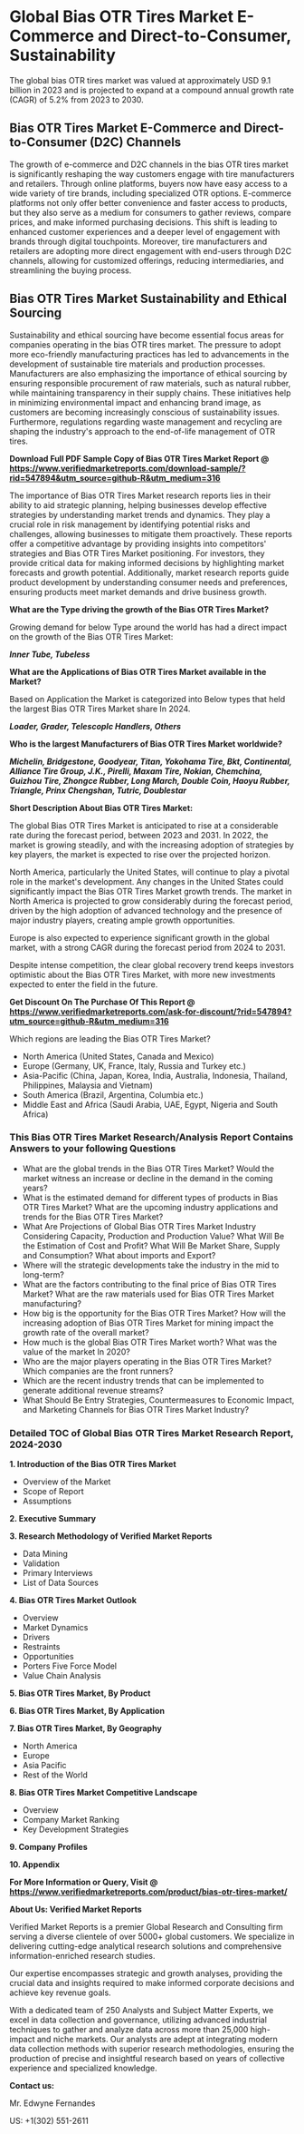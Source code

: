 <h1>Global Bias OTR Tires Market E-Commerce and Direct-to-Consumer, Sustainability</h1><p class=""><p>The global bias OTR tires market was valued at approximately USD 9.1 billion in 2023 and is projected to expand at a compound annual growth rate (CAGR) of 5.2% from 2023 to 2030.</p> <h2>Bias OTR Tires Market E-Commerce and Direct-to-Consumer (D2C) Channels</h2> <p>The growth of e-commerce and D2C channels in the bias OTR tires market is significantly reshaping the way customers engage with tire manufacturers and retailers. Through online platforms, buyers now have easy access to a wide variety of tire brands, including specialized OTR options. E-commerce platforms not only offer better convenience and faster access to products, but they also serve as a medium for consumers to gather reviews, compare prices, and make informed purchasing decisions. This shift is leading to enhanced customer experiences and a deeper level of engagement with brands through digital touchpoints. Moreover, tire manufacturers and retailers are adopting more direct engagement with end-users through D2C channels, allowing for customized offerings, reducing intermediaries, and streamlining the buying process. <h2>Bias OTR Tires Market Sustainability and Ethical Sourcing</h2> <p>Sustainability and ethical sourcing have become essential focus areas for companies operating in the bias OTR tires market. The pressure to adopt more eco-friendly manufacturing practices has led to advancements in the development of sustainable tire materials and production processes. Manufacturers are also emphasizing the importance of ethical sourcing by ensuring responsible procurement of raw materials, such as natural rubber, while maintaining transparency in their supply chains. These initiatives help in minimizing environmental impact and enhancing brand image, as customers are becoming increasingly conscious of sustainability issues. Furthermore, regulations regarding waste management and recycling are shaping the industry's approach to the end-of-life management of OTR tires.</p> </p><p class=""><strong>Download Full PDF Sample Copy of Bias OTR Tires Market Report @ <a href="https://www.verifiedmarketreports.com/download-sample/?rid=547894&utm_source=github-R&utm_medium=316" target="_blank">https://www.verifiedmarketreports.com/download-sample/?rid=547894&utm_source=github-R&utm_medium=316</a></strong></p><p>The importance of&nbsp;Bias OTR Tires Market research reports lies in their ability to aid strategic planning, helping businesses develop effective strategies by understanding market trends and dynamics. They play a crucial role in risk management by identifying potential risks and challenges, allowing businesses to mitigate them proactively. These reports offer a competitive advantage by providing insights into competitors' strategies and Bias OTR Tires Market positioning. For investors, they provide critical data for making informed decisions by highlighting market forecasts and growth potential. Additionally, market research reports guide product development by understanding consumer needs and preferences, ensuring products meet market demands and drive business growth.</p><p><strong>What are the&nbsp;Type driving the growth of the Bias OTR Tires Market?</strong></p><p id="" class="">Growing demand for below Type around the world has had a direct impact on the growth of the Bias OTR Tires Market:</p><p class=""><em><strong>Inner Tube, Tubeless</strong></em></p><p class=""><strong>What are the&nbsp;Applications&nbsp;of Bias OTR Tires Market available in the Market?</strong></p><p id="" class="">Based on Application the Market is categorized into Below types that held the largest Bias OTR Tires Market share In 2024.</p><p class=""><em><strong>Loader, Grader, TelescopIc Handlers, Others</strong></em></p><p class=""><strong>Who is the largest Manufacturers of Bias OTR Tires Market worldwide?</strong></p><p><em><strong>Michelin, Bridgestone, Goodyear, Titan, Yokohama Tire, Bkt, Continental, Alliance Tire Group, J.K., Pirelli, Maxam Tire, Nokian, Chemchina, Guizhou Tire, Zhongce Rubber, Long March, Double Coin, Haoyu Rubber, Triangle, Prinx Chengshan, Tutric, Doublestar</strong></em></p><p id="" class=""><strong>Short Description About Bias OTR Tires Market:</strong></p><p>The global Bias OTR Tires Market is anticipated to rise at a considerable rate during the forecast period, between 2023 and 2031. In 2022, the market is growing steadily, and with the increasing adoption of strategies by key players, the market is expected to rise over the projected horizon.</p><p>North America, particularly the United States, will continue to play a pivotal role in the market's development. Any changes in the United States could significantly impact the Bias OTR Tires Market growth trends. The market in North America is projected to grow considerably during the forecast period, driven by the high adoption of advanced technology and the presence of major industry players, creating ample growth opportunities.</p><p>Europe is also expected to experience significant growth in the global market, with a strong CAGR during the forecast period from 2024 to 2031.</p><p>Despite intense competition, the clear global recovery trend keeps investors optimistic about the Bias OTR Tires Market, with more new investments expected to enter the field in the future.</p><p id="" class=""><strong>Get Discount On The Purchase Of This Report @ <a href="https://www.verifiedmarketreports.com/ask-for-discount/?rid=547894?utm_source=github-R&utm_medium=316" target="_blank">https://www.verifiedmarketreports.com/ask-for-discount/?rid=547894?utm_source=github-R&utm_medium=316</a></strong></p><p class="">Which regions are leading the Bias OTR Tires Market?</p><ul><li>North America (United States, Canada and Mexico)</li><li>Europe (Germany, UK, France, Italy, Russia and Turkey etc.)</li><li>Asia-Pacific (China, Japan, Korea, India, Australia, Indonesia, Thailand, Philippines, Malaysia and Vietnam)</li><li>South America (Brazil, Argentina, Columbia etc.)</li><li>Middle East and Africa (Saudi Arabia, UAE, Egypt, Nigeria and South Africa)</li></ul><h3 id="" class="">This Bias OTR Tires Market Research/Analysis Report Contains Answers to your following Questions</h3><ul><li>What are the global trends in the Bias OTR Tires Market? Would the market witness an increase or decline in the demand in the coming years?</li><li>What is the estimated demand for different types of products in Bias OTR Tires Market? What are the upcoming industry applications and trends for the Bias OTR Tires Market?</li><li>What Are Projections of Global Bias OTR Tires Market Industry Considering Capacity, Production and Production Value? What Will Be the Estimation of Cost and Profit? What Will Be Market Share, Supply and Consumption? What about imports and Export?</li><li>Where will the strategic developments take the industry in the mid to long-term?</li><li>What are the factors contributing to the final price of Bias OTR Tires Market? What are the raw materials used for Bias OTR Tires Market manufacturing?</li><li>How big is the opportunity for the Bias OTR Tires Market? How will the increasing adoption of Bias OTR Tires Market for mining impact the growth rate of the overall market?</li><li>How much is the global Bias OTR Tires Market worth? What was the value of the market In 2020?</li><li>Who are the major players operating in the Bias OTR Tires Market? Which companies are the front runners?</li><li>Which are the recent industry trends that can be implemented to generate additional revenue streams?</li><li>What Should Be Entry Strategies, Countermeasures to Economic Impact, and Marketing Channels for Bias OTR Tires Market Industry?</li></ul><h3 id="" class="">Detailed TOC of Global Bias OTR Tires Market Research Report, 2024-2030</h3><p id="" class=""><strong>1. Introduction of the Bias OTR Tires Market</strong></p><ul><li>Overview of the Market</li><li>Scope of Report</li><li>Assumptions</li></ul><p id="" class=""><strong>2. Executive Summary</strong></p><p id="" class=""><strong>3. Research Methodology of Verified Market Reports</strong></p><ul><li>Data Mining</li><li>Validation</li><li>Primary Interviews</li><li>List of Data Sources</li></ul><p id="" class=""><strong>4. Bias OTR Tires Market Outlook</strong></p><ul><li>Overview</li><li>Market Dynamics</li><li>Drivers</li><li>Restraints</li><li>Opportunities</li><li>Porters Five Force Model</li><li>Value Chain Analysis</li></ul><p id="" class=""><strong>5. Bias OTR Tires Market, By Product</strong></p><p id="" class=""><strong>6. Bias OTR Tires Market, By Application</strong></p><p id="" class=""><strong>7. Bias OTR Tires Market, By Geography</strong></p><ul><li>North America</li><li>Europe</li><li>Asia Pacific</li><li>Rest of the World</li></ul><p id="" class=""><strong>8. Bias OTR Tires Market Competitive Landscape</strong></p><ul><li>Overview</li><li>Company Market Ranking</li><li>Key Development Strategies</li></ul><p id="" class=""><strong>9. Company Profiles</strong></p><p id="" class=""><strong>10. Appendix</strong></p><p id="" class=""><strong>For More Information or Query, Visit @ <a href="https://www.verifiedmarketreports.com/product/bias-otr-tires-market/" target="_blank">https://www.verifiedmarketreports.com/product/bias-otr-tires-market/</a></strong></p><p id="" class=""><strong>About Us: Verified Market Reports</strong></p><p id="" class="">Verified Market Reports is a premier Global Research and Consulting firm serving a diverse clientele of over 5000+ global customers. We specialize in delivering cutting-edge analytical research solutions and comprehensive information-enriched research studies.</p><p id="" class="">Our expertise encompasses strategic and growth analyses, providing the crucial data and insights required to make informed corporate decisions and achieve key revenue goals.</p><p id="" class="">With a dedicated team of 250 Analysts and Subject Matter Experts, we excel in data collection and governance, utilizing advanced industrial techniques to gather and analyze data across more than 25,000 high-impact and niche markets. Our analysts are adept at integrating modern data collection methods with superior research methodologies, ensuring the production of precise and insightful research based on years of collective experience and specialized knowledge.</p><p id="" class=""><strong>Contact us:</strong></p><p id="" class="">Mr. Edwyne Fernandes</p><p id="" class="">US: +1(302) 551-2611</p>
